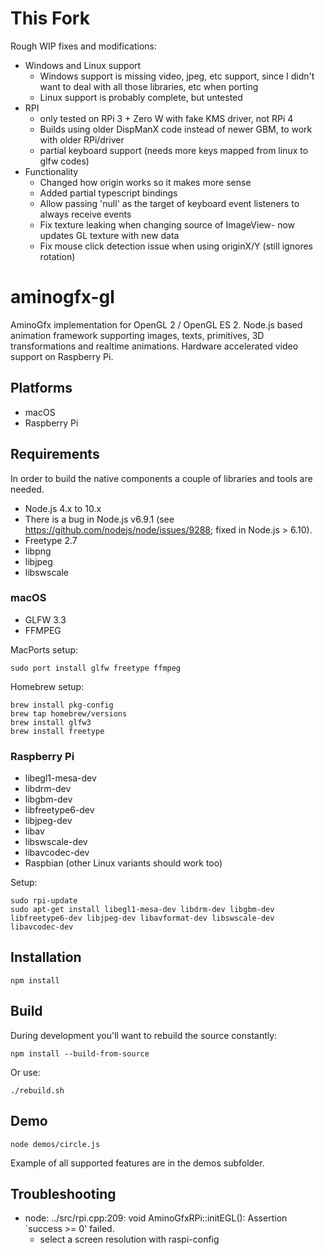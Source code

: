 # This Fork
Rough WIP fixes and modifications:
- Windows and Linux support
    - Windows support is missing video, jpeg, etc support, since I didn't want to deal with all those libraries, etc when porting
    - Linux support is probably complete, but untested
- RPI
    - only tested on RPi 3 + Zero W with fake KMS driver, not RPi 4
    - Builds using older DispManX code instead of newer GBM, to work with older RPi/driver
    - partial keyboard support (needs more keys mapped from linux to glfw codes)
- Functionality
    - Changed how origin works so it makes more sense
    - Added partial typescript bindings
    - Allow passing 'null' as the target of keyboard event listeners to always receive events
    - Fix texture leaking when changing source of ImageView- now updates GL texture with new data
    - Fix mouse click detection issue when using originX/Y (still ignores rotation)



# aminogfx-gl

AminoGfx implementation for OpenGL 2 / OpenGL ES 2. Node.js based animation framework supporting images, texts, primitives, 3D transformations and realtime animations. Hardware accelerated video support on Raspberry Pi.

## Platforms

* macOS
* Raspberry Pi

## Requirements

In order to build the native components a couple of libraries and tools are needed.

* Node.js 4.x to 10.x
 * There is a bug in Node.js v6.9.1 (see https://github.com/nodejs/node/issues/9288; fixed in Node.js > 6.10).
* Freetype 2.7
* libpng
* libjpeg
* libswscale

### macOS

* GLFW 3.3
* FFMPEG

MacPorts setup:

```
sudo port install glfw freetype ffmpeg
```

Homebrew setup:

```
brew install pkg-config
brew tap homebrew/versions
brew install glfw3
brew install freetype
```

### Raspberry Pi

* libegl1-mesa-dev
* libdrm-dev
* libgbm-dev
* libfreetype6-dev
* libjpeg-dev
* libav
* libswscale-dev
* libavcodec-dev
* Raspbian (other Linux variants should work too)

Setup:

```
sudo rpi-update
sudo apt-get install libegl1-mesa-dev libdrm-dev libgbm-dev libfreetype6-dev libjpeg-dev libavformat-dev libswscale-dev libavcodec-dev
```

## Installation

```
npm install
```

## Build

During development you'll want to rebuild the source constantly:

```
npm install --build-from-source
```

Or use:

```
./rebuild.sh
```

## Demo

```
node demos/circle.js
```

Example of all supported features are in the demos subfolder.

## Troubleshooting

* node: ../src/rpi.cpp:209: void AminoGfxRPi::initEGL(): Assertion `success >= 0' failed.
  * select a screen resolution with raspi-config
